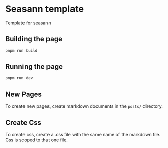 # Seasann template

Template for seasann

## Building the page

```bash
pnpm run build
```

## Running the page

```bash
pnpm run dev
```

## New Pages

To create new pages, create markdown documents in the `posts/` directory.

## Create Css

To create css, create a .css file with the same name of the markdown file. Css is scoped to that one file.